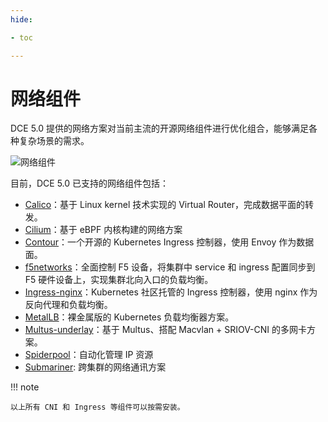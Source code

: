 ```yaml
---
hide:

- toc

---
```


# 网络组件

DCE 5.0 提供的网络方案对当前主流的开源网络组件进行优化组合，能够满足各种复杂场景的需求。

![网络组件](https://docs.daocloud.io/daocloud-docs-images/docs/network/images/components.png)

目前，DCE 5.0 已支持的网络组件包括：

- [Calico](../modules/calico/index.md)：基于 Linux kernel 技术实现的 Virtual Router，完成数据平面的转发。
- [Cilium](../modules/cilium/index.md)：基于 eBPF 内核构建的网络方案
- [Contour](../modules/contour/index.md)：一个开源的 Kubernetes Ingress 控制器，使用 Envoy 作为数据面。
- [f5networks](../modules/f5networks/index.md)：全面控制 F5 设备，将集群中 service 和 ingress 配置同步到 F5 硬件设备上，实现集群北向入口的负载均衡。
- [Ingress-nginx](../modules/ingress-nginx/index.md)：Kubernetes 社区托管的 Ingress 控制器，使用 nginx 作为反向代理和负载均衡。
- [MetalLB](../modules/metallb/index.md)：裸金属版的 Kubernetes 负载均衡器方案。
- [Multus-underlay](../modules/multus-underlay/index.md)：基于 Multus、搭配 Macvlan + SRIOV-CNI 的多网卡方案。
- [Spiderpool](../modules/spiderpool/index.md)：自动化管理 IP 资源
- [Submariner](../modules/submariner/index.md): 跨集群的网络通讯方案

!!! note

    以上所有 CNI 和 Ingress 等组件可以按需安装。
